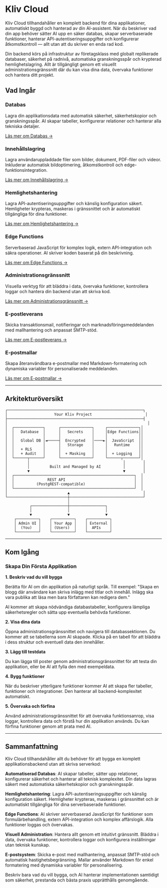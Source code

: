 # Kliv Cloud

Kliv Cloud tillhandahåller en komplett backend för dina applikationer, automatiskt byggd och hanterad av din AI-assistent. När du beskriver vad din app behöver sätter AI upp en säker databas, skapar serverbaserade funktioner, hanterar API-autentiseringsuppgifter och konfigurerar åtkomstkontroll — allt utan att du skriver en enda rad kod.

Din backend körs på infrastruktur av företagsklass med globalt replikerade databaser, säkerhet på radnivå, automatiska granskningsspår och krypterad hemlighetslagring. Allt är tillgängligt genom ett visuellt administrationsgränssnitt där du kan visa dina data, övervaka funktioner och hantera ditt projekt.

## Vad Ingår

### Databas
Lagra din applikationsdata med automatisk säkerhet, säkerhetskopior och granskningsspår. AI skapar tabeller, konfigurerar relationer och hanterar alla tekniska detaljer.

[Läs mer om Databas →](/sv/cloud/database)

### Innehållslagring
Lagra användaruppladdade filer som bilder, dokument, PDF-filer och videor. Inkluderar automatisk bildoptimering, åtkomstkontroll och edge-funktionsintegration.

[Läs mer om Innehållslagring →](/sv/cloud/content-storage)

### Hemlighetshantering
Lagra API-autentiseringsuppgifter och känslig konfiguration säkert. Hemligheter krypteras, maskeras i gränssnittet och är automatiskt tillgängliga för dina funktioner.

[Läs mer om Hemlighetshantering →](/sv/cloud/secrets)

### Edge Functions
Serverbaserad JavaScript för komplex logik, extern API-integration och säkra operationer. AI skriver koden baserat på din beskrivning.

[Läs mer om Edge Functions →](/sv/cloud/functions)

### Administrationsgränssnitt
Visuella verktyg för att bläddra i data, övervaka funktioner, kontrollera loggar och hantera din backend utan att skriva kod.

[Läs mer om Administrationsgränssnitt →](/sv/cloud/admin)

### E-postleverans
Skicka transaktionsmail, notifieringar och marknadsföringsmeddelanden med mallhantering och anpassat SMTP-stöd.

[Läs mer om E-postleverans →](/sv/cloud/email-delivery)

### E-postmallar
Skapa återanvändbara e-postmallar med Markdown-formatering och dynamiska variabler för personaliserade meddelanden.

[Läs mer om E-postmallar →](/sv/cloud/email-templates)

---

## Arkitekturöversikt

```
┌─────────────────────────────────────────────────────────────┐
│                     Your Kliv Project                        │
├─────────────────────────────────────────────────────────────┤
│                                                               │
│  ┌─────────────┐      ┌──────────────┐     ┌──────────────┐│
│  │   Database  │      │   Secrets    │     │Edge Functions││
│  │             │      │              │     │              ││
│  │   Global DB │◄─────┤  Encrypted   │────►│  JavaScript  ││
│  │             │      │   Storage    │     │   Runtime    ││
│  │   + RLS     │      │              │     │              ││
│  │   + Audit   │      │  + Masking   │     │  + Logging   ││
│  └──────┬──────┘      └──────────────┘     └──────┬───────┘│
│         │                                          │        │
│         │         Built and Managed by AI          │        │
│         ▼                                          ▼        │
│  ┌──────────────────────────────────────────────────────┐  │
│  │               REST API                               │  │
│  │          (PostgREST-compatible)                      │  │
│  └──────────────────────────────────────────────────────┘  │
│                           ▲                                 │
└───────────────────────────┼─────────────────────────────────┘
                            │
           ┌────────────────┼────────────────┐
           │                │                │
           ▼                ▼                ▼
    ┌──────────┐    ┌──────────┐    ┌──────────┐
    │ Admin UI │    │ Your App │    │ External │
    │  (You)   │    │ (Users)  │    │  APIs    │
    └──────────┘    └──────────┘    └──────────┘
```

---

## Kom Igång

### Skapa Din Första Applikation

**1. Beskriv vad du vill bygga**

Berätta för AI om din applikation på naturligt språk. Till exempel: "Skapa en blogg där användare kan skriva inlägg med titlar och innehåll. Inlägg ska vara publika att läsa men bara författaren kan redigera dem."

AI kommer att skapa nödvändiga databastabeller, konfigurera lämpliga säkerhetsregler och sätta upp eventuella behövda funktioner.

**2. Visa dina data**

Öppna administrationsgränssnittet och navigera till databassektionen. Du kommer att se tabellerna som AI skapade. Klicka på en tabell för att bläddra i dess struktur och eventuell data den innehåller.

**3. Lägg till testdata**

Du kan lägga till poster genom administrationsgränssnittet för att testa din applikation, eller be AI att fylla den med exempeldata.

**4. Bygg funktioner**

När du beskriver ytterligare funktioner kommer AI att skapa fler tabeller, funktioner och integrationer. Den hanterar all backend-komplexitet automatiskt.

**5. Övervaka och förfina**

Använd administrationsgränssnittet för att övervaka funktionsanrop, visa loggar, kontrollera data och förstå hur din applikation används. Du kan förfina funktioner genom att prata med AI.

---

## Sammanfattning

Kliv Cloud tillhandahåller allt du behöver för att bygga en komplett applikationsbackend utan att skriva serverkod:

**Automatiserad Databas**: AI skapar tabeller, sätter upp relationer, konfigurerar säkerhet och hanterar all teknisk komplexitet. Din data lagras säkert med automatiska säkerhetskopior och granskningsspår.

**Hemlighetshantering**: Lagra API-autentiseringsuppgifter och känslig konfiguration säkert. Hemligheter krypteras, maskeras i gränssnittet och är automatiskt tillgängliga för dina serverbaserade funktioner.

**Edge Functions**: AI skriver serverbaserad JavaScript för funktioner som formulärbehandling, extern API-integration och komplex affärslogik. Alla funktioner loggas och övervakas.

**Visuell Administration**: Hantera allt genom ett intuitivt gränssnitt. Bläddra i data, övervaka funktioner, kontrollera loggar och konfigurera inställningar utan teknisk kunskap.

**E-postsystem**: Skicka e-post med mallhantering, anpassat SMTP-stöd och automatisk hastighetsbegränsning. Mallar använder Markdown för enkel formatering med dynamiska variabler för personalisering.

Beskriv bara vad du vill bygga, och AI hanterar implementationen samtidigt som säkerhet, prestanda och bästa praxis upprätthålls genomgående.
